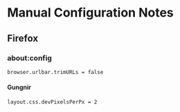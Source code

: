 # Manual Configuration Notes

## Firefox

### about:config

```
browser.urlbar.trimURLs = false
```

#### Gungnir

```
layout.css.devPixelsPerPx = 2
```
